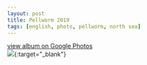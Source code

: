 ```yaml
---
layout: post
title: Pellworm 2019
tags: [english, photo, pellworm, north sea]
---
```

[view album on Google Photos  
![](https://lh3.googleusercontent.com/pw/ACtC-3fJajq6cRrWozB189GJDows_HPJkOG2lIOiHkvfUjH5gxtkBHmTsONAzEH3rirIvtusjGtVYXs8kNjki9W3twJCOwrFsOdNyVWgtJhPTe8zo9YX7FNnX8zJjOV5hUkrTTYW4vTnhtJ7IfLm_nTSJNE=w400)](https://photos.app.goo.gl/WA4VKW1V1x8LZo9u7){:target="_blank"}
